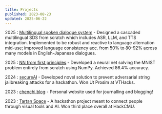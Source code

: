 ```yaml
---
title: Projects
published: 2023-08-23
updated: 2025-06-22
---
```


2025
: [Multilingual spoken dialogue system](https://github.com/chenchihwang/SDS) - Designed a cascaded multilingual SDS from scratch which includes ASR, LLM, and TTS integration. Implemented to be robust and reactive to language alternation mid-use; improved language consistency acc. from 50% to 80-92% across many models in English-Japanese dialogues.

2025
: [NN from first principles](https://github.com/chenchihwang/MNIST/tree/main/kaggle/two-layer) - Developed a neural net solving the MNIST problem entirely from scratch using NumPy. Achieved 86.4% accuracy.

2024
: [secureAI](https://devpost.com/software/secureai-3xu8p4) - Developed novel solution to prevent adversarial string jailbreaking attacks for a hackathon. Won Ut Prosim at VTHacks.

2023
: [chenchi.blog](https://www.chenchi.blog) - Personal website used for journalling and blogging!

2023
: [Tartan Space](https://devpost.com/software/tartanspace) - A hackathon project meant to connect people through visual tools and AI. Won third place overall at HackCMU.
